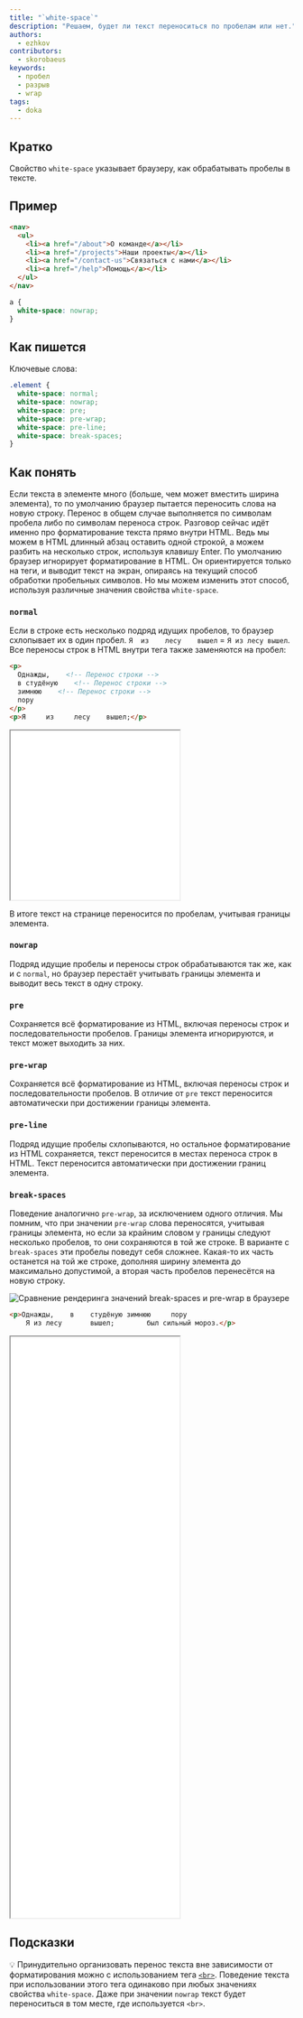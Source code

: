 ```yaml
---
title: "`white-space`"
description: "Решаем, будет ли текст переноситься по пробелам или нет."
authors:
  - ezhkov
contributors:
  - skorobaeus
keywords:
  - пробел
  - разрыв
  - wrap
tags:
  - doka
---
```


## Кратко

Свойство `white-space` указывает браузеру, как обрабатывать пробелы в тексте.

## Пример

```html
<nav>
  <ul>
    <li><a href="/about">О команде</a></li>
    <li><a href="/projects">Наши проекты</a></li>
    <li><a href="/contact-us">Связаться с нами</a></li>
    <li><a href="/help">Помощь</a></li>
  </ul>
</nav>
```

```css
a {
  white-space: nowrap;
}
```

## Как пишется

Ключевые слова:

```css
.element {
  white-space: normal;
  white-space: nowrap;
  white-space: pre;
  white-space: pre-wrap;
  white-space: pre-line;
  white-space: break-spaces;
}
```

## Как понять

Если текста в элементе много (больше, чем может вместить ширина элемента), то по умолчанию браузер пытается переносить слова на новую строку. Перенос в общем случае выполняется по символам пробела либо по символам переноса строк. Разговор сейчас идёт именно про форматирование текста прямо внутри HTML. Ведь мы можем в HTML длинный абзац оставить одной строкой, а можем разбить на несколько строк, используя клавишу Enter. По умолчанию браузер игнорирует форматирование в HTML. Он ориентируется только на теги, и выводит текст на экран, опираясь на текущий способ обработки пробельных символов. Но мы можем изменить этот способ, используя различные значения свойства `white-space`.

### `normal`

Если в строке есть несколько подряд идущих пробелов, то браузер схлопывает их в один пробел. `Я  из    лесу    вышел` = `Я из лесу вышел`. Все переносы строк в HTML внутри тега также заменяются на пробел:

```html
<p>
  Однажды,    <!-- Перенос строки -->
  в студёную    <!-- Перенос строки -->
  зимнюю    <!-- Перенос строки -->
  пору
</p>
<p>Я     из     лесу    вышел;</p>
```

<iframe title="Пробелы внутри абзаца схлопываются в один" src="demos/no-white-space/" height="300"></iframe>

В итоге текст на странице переносится по пробелам, учитывая границы элемента.

### `nowrap`

Подряд идущие пробелы и переносы строк обрабатываются так же, как и с `normal`, но браузер перестаёт учитывать границы элемента и выводит весь текст в одну строку.

### `pre`

Сохраняется всё форматирование из HTML, включая переносы строк и последовательности пробелов. Границы элемента игнорируются, и текст может выходить за них.

### `pre-wrap`

Сохраняется всё форматирование из HTML, включая переносы строк и последовательности пробелов. В отличие от `pre` текст переносится автоматически при достижении границы элемента.

### `pre-line`

Подряд идущие пробелы схлопываются, но остальное форматирование из HTML сохраняется, текст переносится в местах переноса строк в HTML. Текст переносится автоматически при достижении границ элемента.

### `break-spaces`

Поведение аналогично `pre-wrap`, за исключением одного отличия. Мы помним, что при значении `pre-wrap` слова переносятся, учитывая границы элемента, но если за крайним словом у границы следуют несколько пробелов, то они сохраняются в той же строке. В варианте с `break-spaces` эти пробелы поведут себя сложнее. Какая-то их часть останется на той же строке, дополняя ширину элемента до максимально допустимой, а вторая часть пробелов перенесётся на новую строку.

![Сравнение рендеринга значений break-spaces и pre-wrap в браузере](images/white-space.png)

```HTML
<p>Однажды,    в    студёную зимнюю     пору
    Я из лесу       вышел;        был сильный мороз.</p>
```

<iframe title="Сравнение разных значений" src="demos/every/" height="1030"></iframe>

## Подсказки

💡 Принудительно организовать перенос текста вне зависимости от форматирования можно с использованием тега [`<br>`](/html/br/). Поведение текста при использовании этого тега одинаково при любых значениях свойства `white-space`. Даже при значении `nowrap` текст будет переноситься в том месте, где используется `<br>`.
